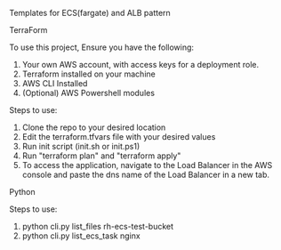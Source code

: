 Templates for ECS(fargate) and ALB pattern

TerraForm

To use this project, Ensure you have the following:
  1. Your own AWS account, with access keys for a deployment role.
  2. Terraform installed on your machine
  3. AWS CLI Installed
  4. (Optional) AWS Powershell modules 

Steps to use:
  1. Clone the repo to your desired location
  2. Edit the terraform.tfvars file with your desired values
  3. Run init script (init.sh or init.ps1)  
  4. Run "terraform plan" and "terraform apply"
  4. To access the application, navigate to the Load Balancer in the
     AWS console and paste the dns name of the Load Balancer in a new tab. 




Python

Steps to use:
1. python cli.py list_files rh-ecs-test-bucket
2. python cli.py list_ecs_task nginx
